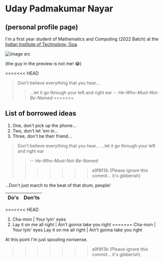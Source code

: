 # Uday Padmakumar Nayar

## (personal profile page)

I'm a first year student of Mathematics and Computing (2022 Batch) at the [Indian Institute of Technology, Goa](https://iitgoa.ac.in/).


![image src](https://i.ytimg.com/an_webp/SbgJDL4DJ7M/mqdefault_6s.webp?du=3000&sqp=CN-um6IG&rs=AOn4CLDqHts5vVqOco5GSBJn_guTEIdLRQ)

(the guy in the preview is not me! 😂)

<<<<<<< HEAD
> Don't believe everything that you hear...
>> ...let it go through your left and right ear
> <cite>-- He-Who-Must-Not-Be-Named </cite>
=======

List of borrowed ideas 
---
1. One, don't pick up the phone...
3. Two, don't let 'em in...
3. Three, don't be their friend...

> Don't believe everything that you hear...
> ...let it go through your left and right ear
>> <cite>-- He-Who-Must-Not-Be-Named </cite>
>>>>>>> a9f8f3b (Please ignore this commit... it's gibberish)
>
...Don't just march to the beat of that drum, people!

Do's | Don'ts
:--- | :---
<<<<<<< HEAD
1. Cha-mon | Your lyin' eyes
2. Lay it on me all right | Ain't gonna take you right
=======
 Cha-mon | Your lyin' eyes
 Lay it on me all right | Ain't gonna take you right

At this point I'm just spouting nonsense. 
>>>>>>> a9f8f3b (Please ignore this commit... it's gibberish)
